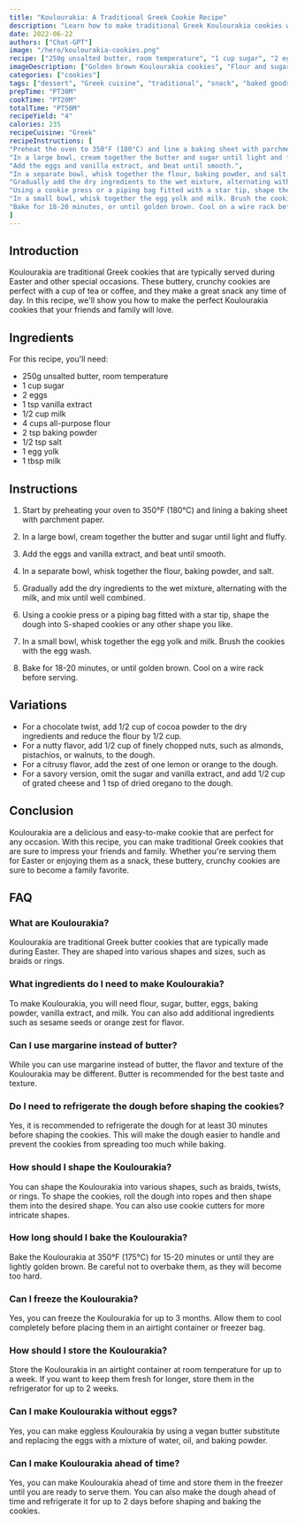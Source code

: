 ```yaml
---
title: "Koulourakia: A Traditional Greek Cookie Recipe"
description: "Learn how to make traditional Greek Koulourakia cookies with this easy recipe. Perfectly sweet and crunchy, these cookies are perfect for any occasion."
date: 2022-06-22
authors: ["Chat-GPT"]
image: "/hero/koulourakia-cookies.png"
recipe: ["250g unsalted butter, room temperature", "1 cup sugar", "2 eggs", "1 tsp vanilla extract", "1/2 cup milk", "4 cups all-purpose flour", "2 tsp baking powder", "1/2 tsp salt", "1 egg yolk", "1 tbsp milk"]
imageDescription: ["Golden brown Koulourakia cookies", "Flour and sugar mixture on a wooden board", "Bowl of unsalted butter", "Bowl of eggs and vanilla extract"]
categories: ["cookies"]
tags: ["dessert", "Greek cuisine", "traditional", "snack", "baked goods"]
prepTime: "PT30M"
cookTime: "PT20M"
totalTime: "PT50M"
recipeYield: "4"
calories: 235
recipeCuisine: "Greek"
recipeInstructions: [
"Preheat the oven to 350°F (180°C) and line a baking sheet with parchment paper.",
"In a large bowl, cream together the butter and sugar until light and fluffy.",
"Add the eggs and vanilla extract, and beat until smooth.",
"In a separate bowl, whisk together the flour, baking powder, and salt.",
"Gradually add the dry ingredients to the wet mixture, alternating with the milk, and mix until well combined.",
"Using a cookie press or a piping bag fitted with a star tip, shape the dough into S-shaped cookies or any other shape you like.",
"In a small bowl, whisk together the egg yolk and milk. Brush the cookies with the egg wash.",
"Bake for 18-20 minutes, or until golden brown. Cool on a wire rack before serving."
]
---
```


## Introduction

Koulourakia are traditional Greek cookies that are typically served during Easter and other special occasions. These buttery, crunchy cookies are perfect with a cup of tea or coffee, and they make a great snack any time of day. In this recipe, we'll show you how to make the perfect Koulourakia cookies that your friends and family will love.

## Ingredients

For this recipe, you'll need:

- 250g unsalted butter, room temperature
- 1 cup sugar
- 2 eggs
- 1 tsp vanilla extract
- 1/2 cup milk
- 4 cups all-purpose flour
- 2 tsp baking powder
- 1/2 tsp salt
- 1 egg yolk
- 1 tbsp milk

## Instructions

1. Start by preheating your oven to 350°F (180°C) and lining a baking sheet with parchment paper.

2. In a large bowl, cream together the butter and sugar until light and fluffy.

3. Add the eggs and vanilla extract, and beat until smooth.

4. In a separate bowl, whisk together the flour, baking powder, and salt.

5. Gradually add the dry ingredients to the wet mixture, alternating with the milk, and mix until well combined.

6. Using a cookie press or a piping bag fitted with a star tip, shape the dough into S-shaped cookies or any other shape you like.

7. In a small bowl, whisk together the egg yolk and milk. Brush the cookies with the egg wash.

8. Bake for 18-20 minutes, or until golden brown. Cool on a wire rack before serving.

## Variations

- For a chocolate twist, add 1/2 cup of cocoa powder to the dry ingredients and reduce the flour by 1/2 cup.
- For a nutty flavor, add 1/2 cup of finely chopped nuts, such as almonds, pistachios, or walnuts, to the dough.
- For a citrusy flavor, add the zest of one lemon or orange to the dough.
- For a savory version, omit the sugar and vanilla extract, and add 1/2 cup of grated cheese and 1 tsp of dried oregano to the dough.

## Conclusion

Koulourakia are a delicious and easy-to-make cookie that are perfect for any occasion. With this recipe, you can make traditional Greek cookies that are sure to impress your friends and family. Whether you're serving them for Easter or enjoying them as a snack, these buttery, crunchy cookies are sure to become a family favorite.

## FAQ

### What are Koulourakia?

Koulourakia are traditional Greek butter cookies that are typically made during Easter. They are shaped into various shapes and sizes, such as braids or rings.

### What ingredients do I need to make Koulourakia?

To make Koulourakia, you will need flour, sugar, butter, eggs, baking powder, vanilla extract, and milk. You can also add additional ingredients such as sesame seeds or orange zest for flavor.

### Can I use margarine instead of butter?

While you can use margarine instead of butter, the flavor and texture of the Koulourakia may be different. Butter is recommended for the best taste and texture.

### Do I need to refrigerate the dough before shaping the cookies?

Yes, it is recommended to refrigerate the dough for at least 30 minutes before shaping the cookies. This will make the dough easier to handle and prevent the cookies from spreading too much while baking.

### How should I shape the Koulourakia?

You can shape the Koulourakia into various shapes, such as braids, twists, or rings. To shape the cookies, roll the dough into ropes and then shape them into the desired shape. You can also use cookie cutters for more intricate shapes.

### How long should I bake the Koulourakia?

Bake the Koulourakia at 350°F (175°C) for 15-20 minutes or until they are lightly golden brown. Be careful not to overbake them, as they will become too hard.

### Can I freeze the Koulourakia?

Yes, you can freeze the Koulourakia for up to 3 months. Allow them to cool completely before placing them in an airtight container or freezer bag.

### How should I store the Koulourakia?

Store the Koulourakia in an airtight container at room temperature for up to a week. If you want to keep them fresh for longer, store them in the refrigerator for up to 2 weeks.

### Can I make Koulourakia without eggs?

Yes, you can make eggless Koulourakia by using a vegan butter substitute and replacing the eggs with a mixture of water, oil, and baking powder.

### Can I make Koulourakia ahead of time?

Yes, you can make Koulourakia ahead of time and store them in the freezer until you are ready to serve them. You can also make the dough ahead of time and refrigerate it for up to 2 days before shaping and baking the cookies.